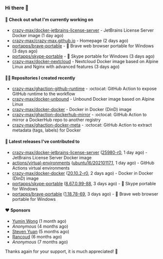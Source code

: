 ### Hi there 👋

#### 👷 Check out what I'm currently working on

- [crazy-max/docker-jetbrains-license-server](https://github.com/crazy-max/docker-jetbrains-license-server) - JetBrains License Server Docker image (1 day ago)
- [crazy-max/crazy-max.github.io](https://github.com/crazy-max/crazy-max.github.io) - Homepage (2 days ago)
- [portapps/brave-portable](https://github.com/portapps/brave-portable) - 🚀 Brave web browser portable for Windows (3 days ago)
- [portapps/skype-portable](https://github.com/portapps/skype-portable) - 🚀 Skype portable for Windows  (3 days ago)
- [crazy-max/docker-nextcloud](https://github.com/crazy-max/docker-nextcloud) - Nextcloud Docker image based on Alpine Linux and Nginx with advanced features (3 days ago)

#### 👨‍💻 Repositories I created recently

- [crazy-max/ghaction-github-runtime](https://github.com/crazy-max/ghaction-github-runtime) - :octocat: GitHub Action to expose GitHub runtime to the workflow
- [crazy-max/docker-unbound](https://github.com/crazy-max/docker-unbound) - Unbound Docker image based on Alpine Linux
- [crazy-max/docker-docker](https://github.com/crazy-max/docker-docker) - Docker in Docker (DinD) image
- [crazy-max/ghaction-dockerhub-mirror](https://github.com/crazy-max/ghaction-dockerhub-mirror) - :octocat: GitHub Action to mirror a DockerHub repo to another registry
- [crazy-max/ghaction-docker-meta](https://github.com/crazy-max/ghaction-docker-meta) - :octocat: GitHub Action to extract metadata (tags, labels) for Docker

#### 🚀 Latest releases I've contributed to

- [crazy-max/docker-jetbrains-license-server](https://github.com/crazy-max/docker-jetbrains-license-server) ([25980-r0](https://github.com/crazy-max/docker-jetbrains-license-server/releases/tag/25980-r0), 1 day ago) - JetBrains License Server Docker image
- [actions/virtual-environments](https://github.com/actions/virtual-environments) ([ubuntu16/20210117.1](https://github.com/actions/virtual-environments/releases/tag/ubuntu16%2F20210117.1), 1 day ago) - GitHub Actions virtual environments
- [crazy-max/docker-docker](https://github.com/crazy-max/docker-docker) ([20.10.2-r0](https://github.com/crazy-max/docker-docker/releases/tag/20.10.2-r0), 2 days ago) - Docker in Docker (DinD) image
- [portapps/skype-portable](https://github.com/portapps/skype-portable) ([8.67.0.99-88](https://github.com/portapps/skype-portable/releases/tag/8.67.0.99-88), 3 days ago) - 🚀 Skype portable for Windows 
- [portapps/brave-portable](https://github.com/portapps/brave-portable) ([1.18.78-69](https://github.com/portapps/brave-portable/releases/tag/1.18.78-69), 3 days ago) - 🚀 Brave web browser portable for Windows

#### ❤️ Sponsors
- [Yumin Wong](https://github.com/itsbagpack) (1 month ago)
- _Anonymous_ (4 months ago)
- [Steven Yuan](https://github.com/syuan100) (5 months ago)
- [Rancoud](https://github.com/rancoud) (6 months ago)
- _Anonymous_ (7 months ago)

Thanks again for your support, it is much appreciated! 🙏
